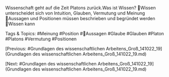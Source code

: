Wissenschaft geht auf die Zeit 
Platons zurück.Was ist Wissen?
Wissen unterscheidet sich von Intuition, Glauben, Vermutung und Meinung
Aussagen und Positionen müssen beschrieben und begründet werden
Wissen kann

   Tags & Topics:
   #Meinung
   #Position
   #Aussagen
   #Glaube
   #Glauben
   #Platon
   #Platons
   #Vermutung
   #Positionen

[Previous: #Grundlagen des wissenschaftlichen Arbeitens_Groß_141022_19](Grundlagen des wissenschaftlichen Arbeitens_Groß_141022_19.md)

[Next: #Grundlagen des wissenschaftlichen Arbeitens_Groß_141022_19](Grundlagen des wissenschaftlichen Arbeitens_Groß_141022_19.md)